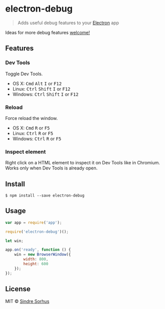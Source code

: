 # electron-debug

> Adds useful debug features to your [Electron](http://electron.atom.io) app

Ideas for more debug features [welcome!](https://github.com/sindresorhus/electron-debug/issues/new)


## Features

### Dev Tools

Toggle Dev Tools.

- OS X: <kbd>Cmd</kbd> <kbd>Alt</kbd> <kbd>I</kbd> or <kbd>F12</kbd>
- Linux: <kbd>Ctrl</kbd> <kbd>Shift</kbd> <kbd>I</kbd> or <kbd>F12</kbd>
- Windows: <kbd>Ctrl</kbd> <kbd>Shift</kbd> <kbd>I</kbd> or <kbd>F12</kbd>

### Reload

Force reload the window.

- OS X: <kbd>Cmd</kbd> <kbd>R</kbd> or <kbd>F5</kbd>
- Linux: <kbd>Ctrl</kbd> <kbd>R</kbd> or <kbd>F5</kbd>
- Windows: <kbd>Ctrl</kbd> <kbd>R</kbd> or <kbd>F5</kbd>

### Inspect element

Right click on a HTML element to inspect it on Dev Tools like
in Chromium. Works only when Dev Tools is already open.


## Install

```
$ npm install --save electron-debug
```


## Usage

```js
var app = require('app');

require('electron-debug')();

let win;

app.on('ready', function () {
	win = new BrowserWindow({
		width: 800,
		height: 600
	});
});
```


## License

MIT © [Sindre Sorhus](http://sindresorhus.com)
